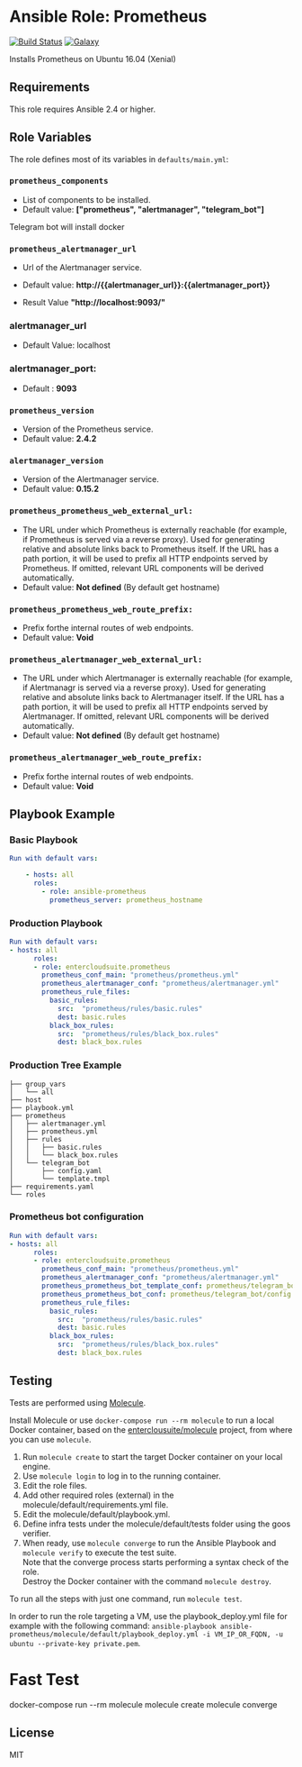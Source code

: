 Ansible Role: Prometheus
======================================

[![Build Status](https://travis-ci.org/entercloudsuite/ansible-prometheus.svg?branch=master)](https://travis-ci.org/entercloudsuite/ansible-prometheus)
[![Galaxy](https://img.shields.io/badge/galaxy-entercloudsuite.prometheus-blue.svg?style=flat-square)](https://galaxy.ansible.com/entercloudsuite/prometheus)  

Installs Prometheus on Ubuntu 16.04 (Xenial)

## Requirements

This role requires Ansible 2.4 or higher.

## Role Variables

The role defines most of its variables in `defaults/main.yml`:

### `prometheus_components`
- List of components to be installed.
- Default value: **["prometheus", "alertmanager", "telegram_bot"]**

Telegram bot will install docker

### `prometheus_alertmanager_url`
- Url of the Alertmanager service.

- Default value: **http://{{alertmanager_url}}:{{alertmanager_port}}**
- Result Value **"http://localhost:9093/"**
### alertmanager_url
  - Default Value: localhost
### alertmanager_port:
  - Default : **9093**

### `prometheus_version`
- Version of the Prometheus service.
- Default value: **2.4.2**

### `alertmanager_version`
- Version of the Alertmanager service.
- Default value: **0.15.2**

### `prometheus_prometheus_web_external_url:`  
- The  URL  under  which  Prometheus  is  externally reachable  (for  example,  if  Prometheus  is  served  via a reverse proxy). Used for generating relative and absolute links back to Prometheus itself. If the URL has a path portion, it will be used to prefix all HTTP endpoints served by Prometheus. If omitted, relevant URL components will be derived automatically.
- Default value: **Not defined** (By default get hostname)

### `prometheus_prometheus_web_route_prefix:`  
- Prefix forthe internal routes of web endpoints.
- Default value: **Void**

### `prometheus_alertmanager_web_external_url:`  
- The  URL  under  which  Alertmanager  is  externally reachable  (for  example,  if  Alertmanagr  is  served  via a reverse proxy). Used for generating relative and absolute links back to Alertmanager itself. If the URL has a path portion, it will be used to prefix all HTTP endpoints served by Alertmanager. If omitted, relevant URL components will be derived automatically.
- Default value: **Not defined** (By default get hostname)

### `prometheus_alertmanager_web_route_prefix:`  
- Prefix forthe internal routes of web endpoints.
- Default value: **Void**


## Playbook Example
### Basic Playbook
``` yaml
Run with default vars:

    - hosts: all
      roles:
        - role: ansible-prometheus
          prometheus_server: prometheus_hostname
```

### Production Playbook

``` yaml
Run with default vars:
- hosts: all
      roles:
      - role: entercloudsuite.prometheus
        prometheus_conf_main: "prometheus/prometheus.yml"
        prometheus_alertmanager_conf: "prometheus/alertmanager.yml"
        prometheus_rule_files:
          basic_rules:
            src:  "prometheus/rules/basic.rules"
            dest: basic.rules
          black_box_rules:
            src:  "prometheus/rules/black_box.rules"
            dest: black_box.rules

```
### Production Tree Example

```
├── group_vars
│   └── all
├── host
├── playbook.yml
├── prometheus
│   ├── alertmanager.yml
│   ├── prometheus.yml
│   ├── rules
│   │   ├── basic.rules
│   │   └── black_box.rules
│   └── telegram_bot
│       ├── config.yaml
│       └── template.tmpl
├── requirements.yaml
└── roles

```

### Prometheus bot configuration

``` yaml
Run with default vars:
- hosts: all
      roles:
      - role: entercloudsuite.prometheus
        prometheus_conf_main: "prometheus/prometheus.yml"
        prometheus_alertmanager_conf: "prometheus/alertmanager.yml"
        prometheus_prometheus_bot_template_conf: prometheus/telegram_bot/template.tmpl
        prometheus_prometheus_bot_conf: prometheus/telegram_bot/config.yaml
        prometheus_rule_files:
          basic_rules:
            src:  "prometheus/rules/basic.rules"
            dest: basic.rules
          black_box_rules:
            src:  "prometheus/rules/black_box.rules"
            dest: black_box.rules

```

## Testing

Tests are performed using [Molecule](http://molecule.readthedocs.org/en/latest/).

Install Molecule or use `docker-compose run --rm molecule` to run a local Docker container, based on the [enterclousuite/molecule](https://hub.docker.com/r/fminzoni/molecule/) project, from where you can use `molecule`.

1. Run `molecule create` to start the target Docker container on your local engine.  
2. Use `molecule login` to log in to the running container.  
3. Edit the role files.  
4. Add other required roles (external) in the molecule/default/requirements.yml file.  
5. Edit the molecule/default/playbook.yml.  
6. Define infra tests under the molecule/default/tests folder using the goos verifier.  
7. When ready, use `molecule converge` to run the Ansible Playbook and `molecule verify` to execute the test suite.  
Note that the converge process starts performing a syntax check of the role.  
Destroy the Docker container with the command `molecule destroy`.   

To run all the steps with just one command, run `molecule test`. 

In order to run the role targeting a VM, use the playbook_deploy.yml file for example with the following command: `ansible-playbook ansible-prometheus/molecule/default/playbook_deploy.yml -i VM_IP_OR_FQDN, -u ubuntu --private-key private.pem`.  

# Fast Test
docker-compose run --rm molecule
molecule create
molecule converge

## License

MIT
